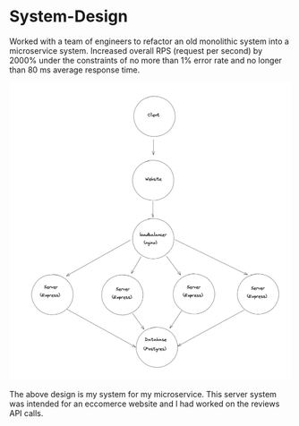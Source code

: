 # System-Design

Worked with a team of engineers to refactor an old monolithic system into a microservice system. Increased overall RPS (request per second) by 2000% under the constraints of no more than 1% error rate and no longer than 80 ms average response time.

![Alt text](./System.png "System Design")

The above design is my system for my microservice. This server system was intended for an eccomerce website and I had worked on the reviews API calls.